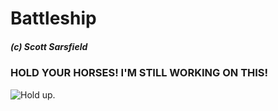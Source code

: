 # Battleship

##### (c) Scott Sarsfield

### HOLD YOUR HORSES!  I'M STILL WORKING ON THIS!
![Hold up.](http://media.giphy.com/media/joV1k1sNOT5xC/giphy.gif)
